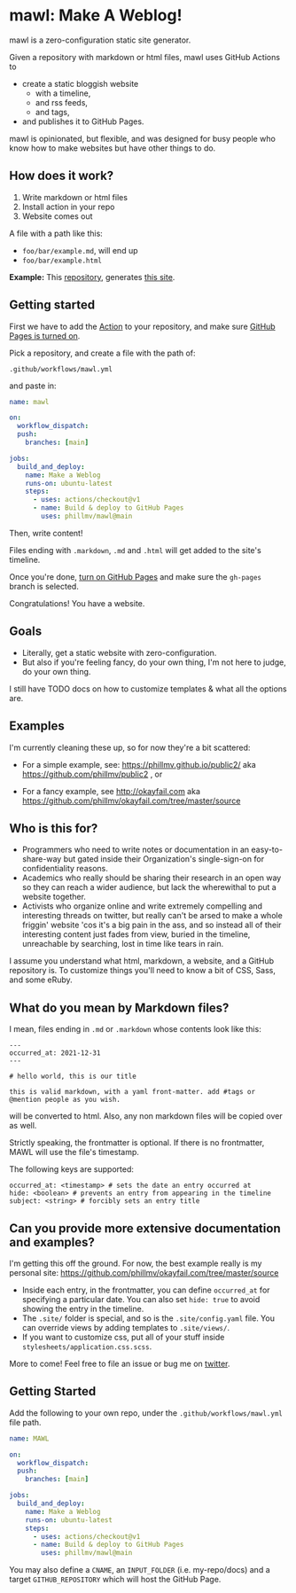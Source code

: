 # mawl: Make A Weblog!

mawl is a zero-configuration static site generator.

Given a repository with markdown or html files, mawl uses GitHub Actions to 
- create a static bloggish website
  - with a timeline,
  - and rss feeds,
  - and tags,
- and publishes it to GitHub Pages.

mawl is opinionated, but flexible, and was designed for busy people who know how to make websites but have other things to do.

## How does it work?

1. Write markdown or html files
2. Install action in your repo
3. Website comes out

A file with a path like this:
- `foo/bar/example.md`, will end up 
- `foo/bar/example.html`

**Example:** This [repository](https://github.com/phillmv/public2), generates [this site](https://phillmv.github.io/public2/).

## Getting started

First we have to add the [Action](https://docs.github.com/en/actions) to your repository, and make sure [GitHub Pages is turned on](https://docs.github.com/en/pages/getting-started-with-github-pages/creating-a-github-pages-site#creating-your-site).

Pick a repository, and create a file with the path of:

`.github/workflows/mawl.yml`

and paste in:

```yaml
name: mawl

on:
  workflow_dispatch:
  push:
    branches: [main]

jobs:
  build_and_deploy:
    name: Make a Weblog
    runs-on: ubuntu-latest
    steps:
      - uses: actions/checkout@v1
      - name: Build & deploy to GitHub Pages
        uses: phillmv/mawl@main
```

Then, write content!

Files ending with `.markdown`, `.md` and `.html` will get added to the site's timeline.

Once you're done, [turn on GitHub Pages](https://docs.github.com/en/pages/getting-started-with-github-pages/creating-a-github-pages-site#creating-your-site) and make sure the `gh-pages` branch is selected.

Congratulations! You have a website.

## Goals

- Literally, get a static website with zero-configuration.
- But also if you're feeling fancy, do your own thing, I'm not here to judge, do your own thing. 

I still have TODO docs on how to customize templates & what all the options are.

## Examples

I'm currently cleaning these up, so for now they're a bit scattered:

- For a simple example, see: https://phillmv.github.io/public2/ aka https://github.com/phillmv/public2 , or

- For a fancy example, see http://okayfail.com aka https://github.com/phillmv/okayfail.com/tree/master/source


## Who is this for?

- Programmers who need to write notes or documentation in an easy-to-share-way but gated inside their Organization's single-sign-on for confidentiality reasons.
- Academics who really should be sharing their research in an open way so they can reach a wider audience, but lack the wherewithal to put a website together.
- Activists who organize online and write extremely compelling and interesting threads on twitter, but really can't be arsed to make a whole friggin' website 'cos it's a big pain in the ass, and so instead all of their interesting content just fades from view, buried in the timeline, unreachable by searching, lost in time like tears in rain.

I assume you understand what html, markdown, a website, and a GitHub repository is. To customize things you'll need to know a bit of CSS, Sass, and some eRuby.

## What do you mean by Markdown files?

I mean, files ending in `.md` or `.markdown` whose contents look like this:

```
---
occurred_at: 2021-12-31
---

# hello world, this is our title

this is valid markdown, with a yaml front-matter. add #tags or @mention people as you wish.
```

will be converted to html. Also, any non markdown files will be copied over as well.

Strictly speaking, the frontmatter is optional. If there is no frontmatter, MAWL will use the file's timestamp.

The following keys are supported:

```
occurred_at: <timestamp> # sets the date an entry occurred at
hide: <boolean> # prevents an entry from appearing in the timeline
subject: <string> # forcibly sets an entry title
```

## Can you provide more extensive documentation and examples?

I'm getting this off the ground. For now, the best example really is my personal site: https://github.com/phillmv/okayfail.com/tree/master/source

- Inside each entry, in the frontmatter, you can define `occurred_at` for specifying a particular date. You can also set `hide: true` to avoid showing the entry in the timeline.
- The `.site/` folder is special, and so is the `.site/config.yaml` file. You can override views by adding templates to `.site/views/`.
- If you want to customize css, put all of your stuff inside `stylesheets/application.css.scss`.

More to come! Feel free to file an issue or bug me on [twitter](https://twitter.com/phillmv).

## Getting Started

Add the following to your own repo, under the `.github/workflows/mawl.yml` file path.

```yaml
name: MAWL

on:
  workflow_dispatch:
  push:
    branches: [main]

jobs:
  build_and_deploy:
    name: Make a Weblog
    runs-on: ubuntu-latest
    steps:
      - uses: actions/checkout@v1
      - name: Build & deploy to GitHub Pages
        uses: phillmv/mawl@main
```

You may also define a `CNAME`, an `INPUT_FOLDER` (i.e. my-repo/docs) and a target `GITHUB_REPOSITORY` which will host the GitHub Page.
